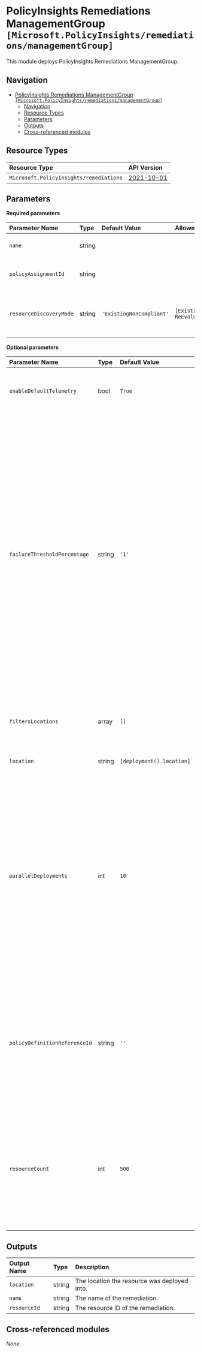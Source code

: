 # PolicyInsights Remediations ManagementGroup `[Microsoft.PolicyInsights/remediations/managementGroup]`

This module deploys PolicyInsights Remediations ManagementGroup.

## Navigation

- [PolicyInsights Remediations ManagementGroup `[Microsoft.PolicyInsights/remediations/managementGroup]`](#policyinsights-remediations-managementgroup-microsoftpolicyinsightsremediationsmanagementgroup)
  - [Navigation](#navigation)
  - [Resource Types](#resource-types)
  - [Parameters](#parameters)
  - [Outputs](#outputs)
  - [Cross-referenced modules](#cross-referenced-modules)

## Resource Types

| Resource Type | API Version |
| :-- | :-- |
| `Microsoft.PolicyInsights/remediations` | [2021-10-01](https://docs.microsoft.com/en-us/azure/templates/Microsoft.PolicyInsights/2021-10-01/remediations) |

## Parameters

**Required parameters**

| Parameter Name | Type | Default Value | Allowed Values | Description |
| :-- | :-- | :-- | :-- | :-- |
| `name` | string |  |  | Specifies the name of the policy remediation. |
| `policyAssignmentId` | string |  |  | The resource ID of the policy assignment that should be remediated. |
| `resourceDiscoveryMode` | string | `'ExistingNonCompliant'` | `[ExistingNonCompliant, ReEvaluateCompliance]` | The way resources to remediate are discovered. Defaults to ExistingNonCompliant if not specified. |

**Optional parameters**

| Parameter Name | Type | Default Value | Description |
| :-- | :-- | :-- | :-- |
| `enableDefaultTelemetry` | bool | `True` | Enable telemetry via a Globally Unique Identifier (GUID). |
| `failureThresholdPercentage` | string | `'1'` | The remediation failure threshold settings. A number between 0.0 to 1.0 representing the percentage failure threshold. The remediation will fail if the percentage of failed remediation operations (i.e. failed deployments) exceeds this threshold. 0 means that the remediation will stop after the first failure. 1 means that the remediation will not stop even if all deployments fail. |
| `filtersLocations` | array | `[]` | The filters that will be applied to determine which resources to remediate. |
| `location` | string | `[deployment().location]` | Location deployment metadata. |
| `parallelDeployments` | int | `10` | Determines how many resources to remediate at any given time. Can be used to increase or reduce the pace of the remediation. Can be between 1-30. Higher values will cause the remediation to complete more quickly, but increase the risk of throttling. If not provided, the default parallel deployments value is used. |
| `policyDefinitionReferenceId` | string | `''` | The policy definition reference ID of the individual definition that should be remediated. Required when the policy assignment being remediated assigns a policy set definition. |
| `resourceCount` | int | `500` | Determines the max number of resources that can be remediated by the remediation job. Can be between 1-50000. If not provided, the default resource count is used. |

## Outputs

| Output Name | Type | Description |
| :-- | :-- | :-- |
| `location` | string | The location the resource was deployed into. |
| `name` | string | The name of the remediation. |
| `resourceId` | string | The resource ID of the remediation. |

## Cross-referenced modules

_None_
